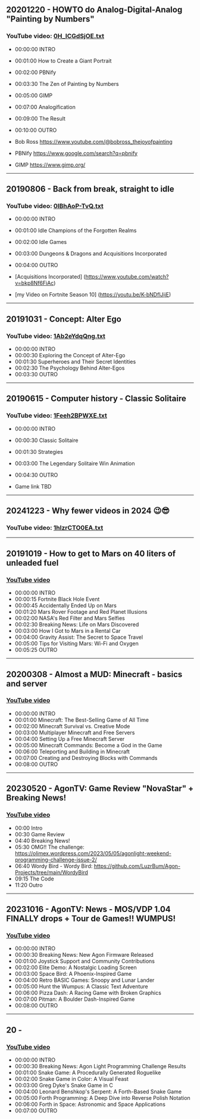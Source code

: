 ## 20201220 - HOWTO do Analog-Digital-Analog "Painting by Numbers"
### YouTube video: [0H_lCGdSjOE.txt](https://studio.youtube.com/video/0H_lCGdSjOE/edit)
* 00:00:00 INTRO
* 00:01:00 How to Create a Giant Portrait
* 00:02:00 PBNify
* 00:03:30 The Zen of Painting by Numbers
* 00:05:00 GIMP
* 00:07:00 Analogification
* 00:09:00 The Result
* 00:10:00 OUTRO

* Bob Ross https://www.youtube.com/@bobross_thejoyofpainting
* PBNify https://www.google.com/search?q=pbnify
* GIMP https://www.gimp.org/

---

## 20190806 - Back from break, straight to idle
### YouTube video: [0lBhAoP-TvQ.txt](https://studio.youtube.com/video/0lBhAoP-TvQ/edit)
* 00:00:00 INTRO
* 00:01:00 Idle Champions of the Forgotten Realms
* 00:02:00 Idle Games 
* 00:03:00 Dungeons & Dragons and Acquisitions Incorporated
* 00:04:00 OUTRO

 * [Acquisitions Incorporated] (https://www.youtube.com/watch?v=bkp8Nf6FiAc)
 * [my Video on Fortnite Season 10] (https://youtu.be/K-bNDflJijE)

---

## 20191031 - Concept: Alter Ego
### YouTube video: [1Ab2eYdqQng.txt](https://studio.youtube.com/video/1Ab2eYdqQng/edit)
* 00:00:00 INTRO
* 00:00:30 Exploring the Concept of Alter-Ego
* 00:01:30 Superheroes and Their Secret Identities
* 00:02:30 The Psychology Behind Alter-Egos
* 00:03:30 OUTRO

---

## 20190615 - Computer history - Classic Solitaire
### YouTube video: [1Feeh2BPWXE.txt](https://studio.youtube.com/video/1Feeh2BPWXE/edit)
* 00:00:00 INTRO
* 00:00:30 Classic Solitaire
* 00:01:30 Strategies 
* 00:03:00 The Legendary Solitaire Win Animation
* 00:04:30 OUTRO

* Game link TBD
---
## 20241223 - Why fewer videos in 2024 😉😎
### YouTube video: [1hlzrCTO0EA.txt](https://studio.youtube.com/video/1hlzrCTO0EA/edit)
---
## 20191019 - How to get to Mars on 40 liters of unleaded fuel
### [YouTube video](https://studio.youtube.com/video/3tmuGBjOMQg/edit)

 * 00:00:00 INTRO
 * 00:00:15  Fortnite Black Hole Event 
 * 00:00:45  Accidentally Ended Up on Mars
 * 00:01:20 Mars Rover Footage and Red Planet Illusions
 * 00:02:00 NASA's Red Filter and Mars Selfies
 * 00:02:30 Breaking News: Life on Mars Discovered
 * 00:03:00 How I Got to Mars in a Rental Car
 * 00:04:00 Gravity Assist: The Secret to Space Travel
 * 00:05:00 Tips for Visiting Mars: Wi-Fi and Oxygen
 * 00:05:25 OUTRO
---
## 20200308 - Almost a MUD: Minecraft - basics and server
### [YouTube video](https://studio.youtube.com/video/9Axd1qAdfc8/edit)
 * 00:00:00 INTRO
 * 00:01:00 Minecraft: The Best-Selling Game of All Time
 * 00:02:00 Minecraft Survival vs. Creative Mode
 * 00:03:00 Multiplayer Minecraft and Free Servers
 * 00:04:00 Setting Up a Free Minecraft Server
 * 00:05:00 Minecraft Commands: Become a God in the Game
 * 00:06:00 Teleporting and Building in Minecraft
 * 00:07:00 Creating and Destroying Blocks with Commands
 * 00:08:00 OUTRO
---
## 20230520 - AgonTV: Game Review "NovaStar" + Breaking News!
### [YouTube video](https://studio.youtube.com/video/9VNhshYAGQ0/edit)
 * 00:00 Intro
 * 00:30 Game Review
 * 04:40 Breaking News!
 * 05:30 OMG!! The challenge: https://olimex.wordpress.com/2023/05/05/agonlight-weekend-programming-challenge-issue-2/
 * 06:40 Wordy Bird - Wordy Bird: https://github.com/LuzrBum/Agon-Projects/tree/main/WordyBird
 * 09:15 The Code
 * 11:20 Outro
---
## 20231016 - AgonTV: News - MOS/VDP 1.04 FINALLY drops + Tour de Games!! WUMPUS!
### [YouTube video](https://studio.youtube.com/video/amwoBb30YRk/edit)
 * 00:00:00 INTRO
 * 00:00:30 Breaking News: New Agon Firmware Released
 * 00:01:00 Joystick Support and Community Contributions
 * 00:02:00 Elite Demo: A Nostalgic Loading Screen
 * 00:03:00 Space Bird: A Phoenix-Inspired Game
 * 00:04:00 Retro BASIC Games: Snoopy and Lunar Lander
 * 00:05:00 Hunt the Wumpus: A Classic Text Adventure
 * 00:06:00 Pizza Dash: A Racing Game with Broken Graphics
 * 00:07:00 Pitman: A Boulder Dash-Inspired Game
 * 00:08:00 OUTRO
---
## 20 - 
### [YouTube video](https://studio.youtube.com/video/bDwvFlDvt2M/edit)
 * 00:00:00 INTRO
 * 00:00:30 Breaking News: Agon Light Programming Challenge Results
 * 00:01:00 Snake Game: A Procedurally Generated Roguelike
 * 00:02:00 Snake Game in Color: A Visual Feast
 * 00:03:00 Greg Dyke's Snake Game in C
 * 00:04:00 Leonard Benshkop's Serpent: A Forth-Based Snake Game
 * 00:05:00 Forth Programming: A Deep Dive into Reverse Polish Notation
 * 00:06:00 Forth in Space: Astronomic and Space Applications
 * 00:07:00 OUTRO
